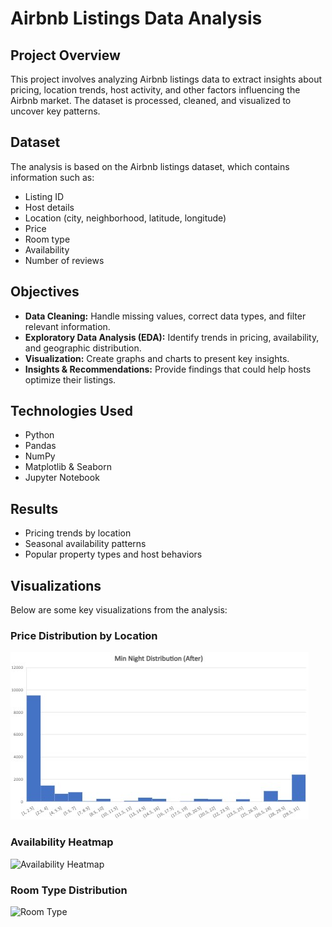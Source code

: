 # Airbnb Listings Data Analysis

## Project Overview
This project involves analyzing Airbnb listings data to extract insights about pricing, location trends, host activity, and other factors influencing the Airbnb market. The dataset is processed, cleaned, and visualized to uncover key patterns.

## Dataset
The analysis is based on the Airbnb listings dataset, which contains information such as:
- Listing ID
- Host details
- Location (city, neighborhood, latitude, longitude)
- Price
- Room type
- Availability
- Number of reviews

## Objectives
- **Data Cleaning:** Handle missing values, correct data types, and filter relevant information.
- **Exploratory Data Analysis (EDA):** Identify trends in pricing, availability, and geographic distribution.
- **Visualization:** Create graphs and charts to present key insights.
- **Insights & Recommendations:** Provide findings that could help hosts optimize their listings.

## Technologies Used
- Python
- Pandas
- NumPy
- Matplotlib & Seaborn
- Jupyter Notebook

## Results
- Pricing trends by location
- Seasonal availability patterns
- Popular property types and host behaviors

## Visualizations
Below are some key visualizations from the analysis:

### Price Distribution by Location
![Price Distribution](Images_airbnb_analysis/Distribution(After).jpg)

### Availability Heatmap
![Availability Heatmap](images/availability_heatmap.png)

### Room Type Distribution
![Room Type](images/room_type_distribution.png)

